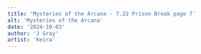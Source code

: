 ```yaml
---
title: 'Mysteries of the Arcana - 7.22 Prison Break page 7'
alt: 'Mysteries of the Arcana'
date: '2024-10-03'
author: 'J Gray'
artist: 'Keira'
---
```

